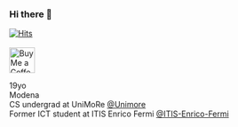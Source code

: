 ### Hi there 👋

<!--
**mc-cat-tty/mc-cat-tty** is a ✨ _special_ ✨ repository because its `README.md` (this file) appears on your GitHub profile.

Here are some ideas to get you started:

- 🔭 I’m currently working on ...
- 🌱 I’m currently learning ...
- 👯 I’m looking to collaborate on ...
- 🤔 I’m looking for help with ...
- 💬 Ask me about ...
- 📫 How to reach me: ...
- 😄 Pronouns: ...
- ⚡ Fun fact: ...
-->

[![Hits](https://hits.seeyoufarm.com/api/count/incr/badge.svg?url=https%3A%2F%2Fgithub.com%2Fmc-cat-tty&count_bg=%23007BFF&title_bg=%23555555&icon=&icon_color=%23E7E7E7&title=hits&edge_flat=false)](https://hits.seeyoufarm.com)
<br>
<br>
<a href='https://ko-fi.com/mc_cat_tty' target='_blank'><img height='35' style='border:0px;height:46px;' src='https://az743702.vo.msecnd.net/cdn/kofi3.png?v=0' border='0' alt='Buy Me a Coffee at ko-fi.com'> </a>

19yo <br>
Modena <br>
CS undergrad at UniMoRe [@Unimore](https://github.com/Unimore) <br>
Former ICT student at ITIS Enrico Fermi [@ITIS-Enrico-Fermi](https://github.com/ITIS-Enrico-Fermi)
